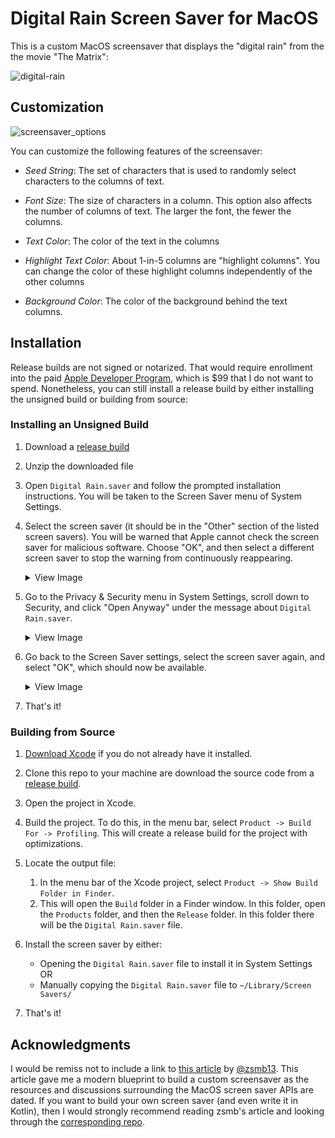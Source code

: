 #  Digital Rain Screen Saver for MacOS

This is a custom MacOS screensaver that displays the "digital rain" from the the movie "The Matrix":

![digital-rain](https://github.com/user-attachments/assets/809386d5-be80-486e-9872-2aa6876a41a3)

## Customization

![screensaver_options](https://github.com/user-attachments/assets/cdd2533d-5740-432a-96d4-2c21987dd255)

You can customize the following features of the screensaver:

- *Seed String*: The set of characters that is used to randomly select
  characters to the columns of text.

- *Font Size*: The size of characters in a column. This option also
  affects the number of columns of text. The larger the font, the
  fewer the columns.
  
- *Text Color*: The color of the text in the columns

- *Highlight Text Color*: About 1-in-5 columns are "highlight columns".
  You can change the color of these highlight columns independently of
  the other columns
  
- *Background Color*: The color of the background behind the text columns.

## Installation

Release builds are not signed or notarized. That would require enrollment into the
paid [Apple Developer Program](https://developer.apple.com/support/enrollment),
which is $99 that I do not want to spend. Nonetheless, you can still install a
release build by either installing the unsigned build or building from source:

### Installing an Unsigned Build

1. Download a [release build](https://github.com/nathanjandrews/digital-rain-screensaver/releases)

2. Unzip the downloaded file

3. Open `Digital Rain.saver` and follow the prompted installation instructions.
   You will be taken to the Screen Saver menu of System Settings.
   
4. Select the screen saver (it should be in the "Other" section of the listed
   screen savers). You will be warned that Apple cannot check the screen saver
   for malicious software. Choose "OK", and then select a different screen
   saver to stop the warning from continuously reappearing.

   <details>
      <summary>View Image</summary>
      
      ![malicious_software_warning](https://github.com/user-attachments/assets/e1ebb98b-673f-4f1a-a3d6-569323f6c47e)
   </details>

5. Go to the Privacy & Security menu in System Settings, scroll down to Security,
   and click "Open Anyway" under the message about `Digital Rain.saver`.

   <details>
      <summary>View Image</summary>

      ![open_anyway](https://github.com/user-attachments/assets/873b045c-f382-4226-b4a6-0fecbe5d4b94)
   </details>
   
6. Go back to the Screen Saver settings, select the screen saver again, and
   select "OK", which should now be available.

   <details>
      <summary>View Image</summary>

      ![malicious_software_warning_with_ok](https://github.com/user-attachments/assets/1713d6e0-8841-447b-9d6c-4c43741a3392)
   </details>
   
7. That's it!

### Building from Source

1. [Download Xcode](https://developer.apple.com/download/applications/) if you do
   not already have it installed.

2. Clone this repo to your machine are download the source code from a
   [release build](https://github.com/nathanjandrews/digital-rain-screensaver/releases).

3. Open the project in Xcode.

4. Build the project. To do this, in the menu bar, select `Product -> Build For -> Profiling`.
   This will create a release build for the project with optimizations.
   
5. Locate the output file:
    1. In the menu bar of the Xcode project, select `Product -> Show Build Folder in Finder`.
    2. This will open the `Build` folder in a Finder window. In this folder, open
       the `Products` folder, and then the `Release` folder. In this folder there
       will be the `Digital Rain.saver` file.
   
7. Install the screen saver by either:
    - Opening the `Digital Rain.saver` file to install it in System Settings OR
    - Manually copying the `Digital Rain.saver` file to `~/Library/Screen Savers/`
    
8. That's it!

## Acknowledgments

I would be remiss not to include a link to [this article](https://zsmb.co/building-a-macos-screen-saver-in-kotlin/#preview-problems)
by [@zsmb13](https://github.com/zsmb13). This article gave me a modern blueprint
to build a custom screensaver as the resources and discussions surrounding the
MacOS screen saver APIs are dated. If you want to build your own screen saver
(and even write it in Kotlin), then I would strongly recommend reading zsmb's
article and looking through the [corresponding repo](https://github.com/zsmb13/KotlinLogo-ScreenSaver).
